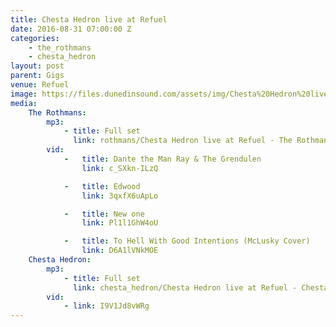 ```yaml
---
title: Chesta Hedron live at Refuel
date: 2016-08-31 07:00:00 Z
categories:
    - the_rothmans
    - chesta_hedron
layout: post
parent: Gigs
venue: Refuel
image: https://files.dunedinsound.com/assets/img/Chesta%20Hedron%20live%20at%20Refuel/cover.jpg
media:
    The Rothmans:
        mp3:
            - title: Full set
              link: rothmans/Chesta Hedron live at Refuel - The Rothmans.mp3
        vid:
            -   title: Dante the Man Ray & The Grendulen
                link: c_SXkn-ILzQ

            -   title: Edwood
                link: 3qxfX6uApLo

            -   title: New one
                link: Pl1l1GhW4oU

            -   title: To Hell With Good Intentions (McLusky Cover)
                link: D6A1lVNkMOE
    Chesta Hedron:
        mp3:
            - title: Full set
              link: chesta_hedron/Chesta Hedron live at Refuel - Chesta Hedron.mp3
        vid:
            - link: I9V1Jd8vWRg
---
```


